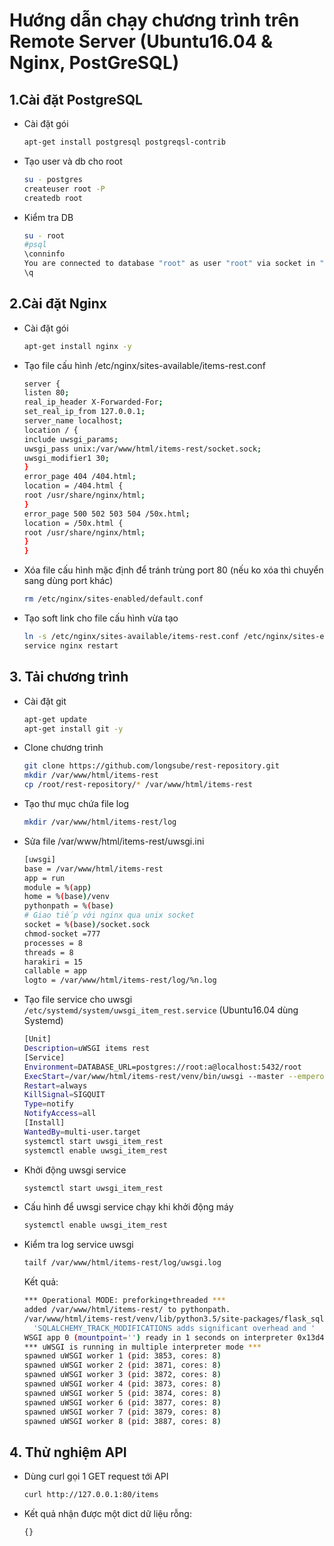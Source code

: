 # Hướng dẫn chạy chương trình trên Remote Server (Ubuntu16.04 & Nginx, PostGreSQL)

## 1.Cài đặt PostgreSQL
  - Cài đặt gói
    ```sh
    apt-get install postgresql postgreqsl-contrib
    ```
  - Tạo user và db cho root
    ```sh
    su - postgres
    createuser root -P
    createdb root
    ```

  - Kiểm tra DB
    ```sh
    su - root
    #psql
    \conninfo
    You are connected to database "root" as user "root" via socket in "/var/run/postgresql" at port "5432".
    \q
    ```

## 2.Cài đặt Nginx
  - Cài đặt gói
    ```sh
    apt-get install nginx -y
    ```

  - Tạo file cấu hình /etc/nginx/sites-available/items-rest.conf
    ```sh
    server {
    listen 80;
    real_ip_header X-Forwarded-For;
    set_real_ip_from 127.0.0.1;
    server_name localhost;
    location / {
    include uwsgi_params;
    uwsgi_pass unix:/var/www/html/items-rest/socket.sock;
    uwsgi_modifier1 30;
    }
    error_page 404 /404.html;
    location = /404.html {
    root /usr/share/nginx/html;
    }
    error_page 500 502 503 504 /50x.html;
    location = /50x.html {
    root /usr/share/nginx/html;
    }
    }
    ```

  - Xóa file cấu hình mặc định để tránh trùng port 80 (nếu ko xóa thì chuyển sang dùng port khác)
    ```sh
    rm /etc/nginx/sites-enabled/default.conf
    ```

  - Tạo soft link cho file cấu hình vừa tạo 
    ```sh
    ln -s /etc/nginx/sites-available/items-rest.conf /etc/nginx/sites-enabled/items-rest.conf
    service nginx restart
    ```

## 3. Tải chương trình
  - Cài đặt git
    ```sh
    apt-get update
    apt-get install git -y
    ```
  - Clone chương trình
    ```sh
    git clone https://github.com/longsube/rest-repository.git
    mkdir /var/www/html/items-rest
    cp /root/rest-repository/* /var/www/html/items-rest
    ```

  - Tạo thư mục chứa file log
    ```sh
    mkdir /var/www/html/items-rest/log
    ```

  - Sửa file /var/www/html/items-rest/uwsgi.ini
    ```sh 
    [uwsgi]
    base = /var/www/html/items-rest
    app = run
    module = %(app)
    home = %(base)/venv
    pythonpath = %(base)
    # Giao tiếp với nginx qua unix socket
    socket = %(base)/socket.sock
    chmod-socket =777
    processes = 8
    threads = 8
    harakiri = 15
    callable = app
    logto = /var/www/html/items-rest/log/%n.log
    ```

  - Tạo file service cho uwsgi `/etc/systemd/system/uwsgi_item_rest.service` (Ubuntu16.04 dùng Systemd)
    ```sh
    [Unit]
    Description=uWSGI items rest
    [Service]
    Environment=DATABASE_URL=postgres://root:a@localhost:5432/root
    ExecStart=/var/www/html/items-rest/venv/bin/uwsgi --master --emperor /var/www/html/items-rest/uwsgi.ini --die-on-term --uid root --gid root --logto /var/www/html/items-rest/emperor.log
    Restart=always
    KillSignal=SIGQUIT
    Type=notify
    NotifyAccess=all
    [Install]
    WantedBy=multi-user.target
    systemctl start uwsgi_item_rest
    systemctl enable uwsgi_item_rest
    ```

  - Khởi động uwsgi service
    ```sh
    systemctl start uwsgi_item_rest
    ```
  - Cấu hình để uwsgi service chạy khi khởi động máy
    ```sh
    systemctl enable uwsgi_item_rest
    ```
  - Kiểm tra log service uwsgi
    ```sh
    tailf /var/www/html/items-rest/log/uwsgi.log
    ```
    Kết quả:
    ```sh
    *** Operational MODE: preforking+threaded ***
    added /var/www/html/items-rest/ to pythonpath.
    /var/www/html/items-rest/venv/lib/python3.5/site-packages/flask_sqlalchemy/__init__.py:794: FSADeprecationWarning: SQLALCHEMY_TRACK_MODIFICATIONS adds significant overhead and will be disabled by default in the future.  Set it to True or False to suppress this warning.
      'SQLALCHEMY_TRACK_MODIFICATIONS adds significant overhead and '
    WSGI app 0 (mountpoint='') ready in 1 seconds on interpreter 0x13d4ab0 pid: 3853 (default app)
    *** uWSGI is running in multiple interpreter mode ***
    spawned uWSGI worker 1 (pid: 3853, cores: 8)
    spawned uWSGI worker 2 (pid: 3871, cores: 8)
    spawned uWSGI worker 3 (pid: 3872, cores: 8)
    spawned uWSGI worker 4 (pid: 3873, cores: 8)
    spawned uWSGI worker 5 (pid: 3874, cores: 8)
    spawned uWSGI worker 6 (pid: 3877, cores: 8)
    spawned uWSGI worker 7 (pid: 3879, cores: 8)
    spawned uWSGI worker 8 (pid: 3887, cores: 8)
    ```

## 4. Thử nghiệm API
  - Dùng curl gọi 1 GET request tới API
    ```sh
    curl http://127.0.0.1:80/items
    ```
  - Kết quả nhận được một dict dữ liệu rỗng:
    ```sh
    {}
    ```

